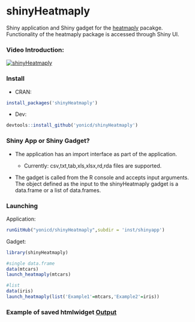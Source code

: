 # shinyHeatmaply

Shiny application and Shiny gadget for the [heatmaply](https://github.com/talgalili/heatmaply) pacakge. Functionality of the heatmaply package is accessed through Shiny UI. 

### Video Introduction:

<a href="http://www.youtube.com/watch?v=hANY_g1kB_A" target="_blank" ><img src="http://img.youtube.com/vi/hANY_g1kB_A/0.jpg" alt="shinyHeatmaply"></a>

<!----
<div class="iframe_container">
  <iframe width="560" height="315" src="http://www.youtube.com/embed/hANY_g1kB_A" frameborder="0" allowfullscreen></iframe>
</div>
---->

### Install

  - CRAN:

```r
install_packages('shinyHeatmaply')
```

  - Dev:

```r
devtools::install_github('yonicd/shinyHeatmaply')
```

### Shiny App or Shiny Gadget?

  - The application has an import interface as part of the application.
    - Currently: csv,txt,tab,xls,xlsx,rd,rda files are supported.

  - The gadget is called from the R console and accepts input arguments. The object defined as the input to the shinyHeatmaply gadget is a data.frame or a list of data.frames.

### Launching

Application:

```r
runGitHub("yonicd/shinyHeatmaply",subdir = 'inst/shinyapp')
```


Gadget:

```r
library(shinyHeatmaply)

#single data.frame
data(mtcars)
launch_heatmaply(mtcars)

#list
data(iris)
launch_heatmaply(list('Example1'=mtcars,'Example2'=iris))
```

### Example of saved htmlwidget [Output](https://yonicd.github.io/shinyHeatmaply/)
<!----
<iframe width="854" height="480" src="https://yonicd.github.io/shinyHeatmaply/" frameborder="0" allowfullscreen></iframe>
---->
